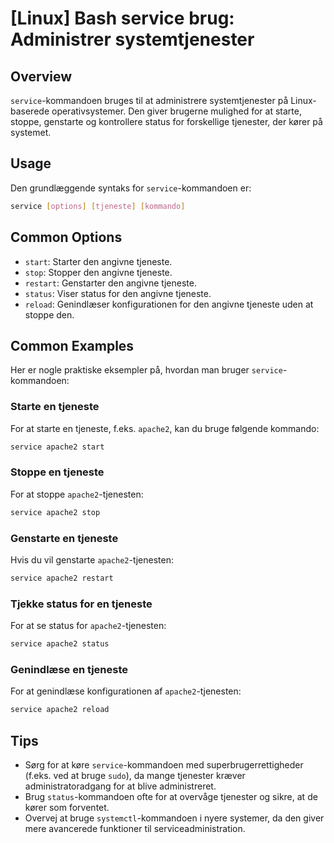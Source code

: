 # [Linux] Bash service brug: Administrer systemtjenester

## Overview
`service`-kommandoen bruges til at administrere systemtjenester på Linux-baserede operativsystemer. Den giver brugerne mulighed for at starte, stoppe, genstarte og kontrollere status for forskellige tjenester, der kører på systemet.

## Usage
Den grundlæggende syntaks for `service`-kommandoen er:

```bash
service [options] [tjeneste] [kommando]
```

## Common Options
- `start`: Starter den angivne tjeneste.
- `stop`: Stopper den angivne tjeneste.
- `restart`: Genstarter den angivne tjeneste.
- `status`: Viser status for den angivne tjeneste.
- `reload`: Genindlæser konfigurationen for den angivne tjeneste uden at stoppe den.

## Common Examples
Her er nogle praktiske eksempler på, hvordan man bruger `service`-kommandoen:

### Starte en tjeneste
For at starte en tjeneste, f.eks. `apache2`, kan du bruge følgende kommando:

```bash
service apache2 start
```

### Stoppe en tjeneste
For at stoppe `apache2`-tjenesten:

```bash
service apache2 stop
```

### Genstarte en tjeneste
Hvis du vil genstarte `apache2`-tjenesten:

```bash
service apache2 restart
```

### Tjekke status for en tjeneste
For at se status for `apache2`-tjenesten:

```bash
service apache2 status
```

### Genindlæse en tjeneste
For at genindlæse konfigurationen af `apache2`-tjenesten:

```bash
service apache2 reload
```

## Tips
- Sørg for at køre `service`-kommandoen med superbrugerrettigheder (f.eks. ved at bruge `sudo`), da mange tjenester kræver administratoradgang for at blive administreret.
- Brug `status`-kommandoen ofte for at overvåge tjenester og sikre, at de kører som forventet.
- Overvej at bruge `systemctl`-kommandoen i nyere systemer, da den giver mere avancerede funktioner til serviceadministration.